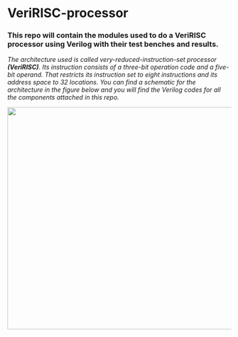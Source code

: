 # VeriRISC-processor
### This repo will contain the modules used to do a VeriRISC processor using Verilog with their test benches and results.

_The architecture used is called very-reduced-instruction-set processor **(VeriRISC)**. Its instruction consists of a three-bit operation code and a five-bit operand. That restricts its instruction set to eight instructions and its address space to 32 locations. You can find a schematic for the architecture in the figure below and you will find the Verilog codes for all the components attached in this repo._
<p align = "center">
  <img src = "https://github.com/petergad14/VeriRISC-processor/assets/139645814/2813a937-664d-4084-8376-66fa0b609f15" width = "700", height = "500">
</p>
